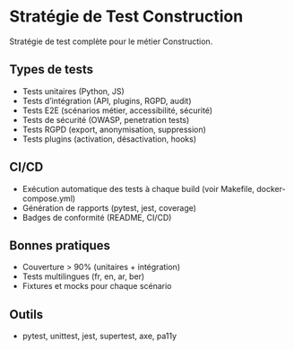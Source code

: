 # Stratégie de Test Construction

Stratégie de test complète pour le métier Construction.

## Types de tests
- Tests unitaires (Python, JS)
- Tests d’intégration (API, plugins, RGPD, audit)
- Tests E2E (scénarios métier, accessibilité, sécurité)
- Tests de sécurité (OWASP, penetration tests)
- Tests RGPD (export, anonymisation, suppression)
- Tests plugins (activation, désactivation, hooks)

## CI/CD
- Exécution automatique des tests à chaque build (voir Makefile, docker-compose.yml)
- Génération de rapports (pytest, jest, coverage)
- Badges de conformité (README, CI/CD)

## Bonnes pratiques
- Couverture > 90% (unitaires + intégration)
- Tests multilingues (fr, en, ar, ber)
- Fixtures et mocks pour chaque scénario

## Outils
- pytest, unittest, jest, supertest, axe, pa11y
